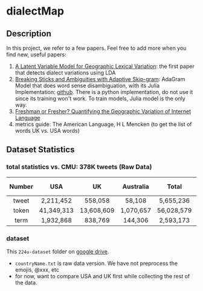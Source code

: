 # dialectMap

## Description

In this project, we refer to a few papers. Feel free to add more when you find new, useful papers:

1. [A Latent Variable Model for Geographic Lexical Variation](http://www.cs.cmu.edu/~nasmith/papers/eisenstein+oconnor+smith+xing.emnlp10.pdf): the first paper that detects dialect variations using LDA
2. [Breaking Sticks and Ambiguities with Adaptive Skip-gram](https://arxiv.org/pdf/1502.07257.pdf): AdaGram Model that does word sense disambiguation, with its Julia Implementation: [github](https://github.com/sbos/AdaGram.jl). There is a python implementation, do not use it since its training won't work. To train models, Julia model is the only way.
3. [Freshman or Fresher? Quantifying the Geographic Variation of Internet Language](https://arxiv.org/pdf/1510.06786.pdf)
4. metrics guide: The American Language, H L Mencken (to get the list of words UK vs. USA words)

## Dataset Statistics

### total statistics vs. CMU: 378K tweets (Raw Data)

| Number 	| USA 	| UK 	| Australia 	| Total 	| CMU-data 	|
|:------:	|:----------:	|:----------:	|:---------:	|:----------:	|:---------:	|
| tweet 	| 2,211,452 	| 558,058 	| 58,108 	| 5,655,236 	| 377,616 	|
| token 	| 41,349,313 	| 13,608,609 	| 1,070,657 	| 56,028,579 	| 4,703,173 	|
| term 	| 1,932,868 	| 838,769 	| 144,306 	| 2,593,173 	| 164,809 	|


### dataset 

This `224u-dataset` folder on [google drive](https://drive.google.com/drive/folders/1FHk2x0nk_hCNf8fcGL0XNNep-mvo_BXX?usp=sharing).

- `countryName.txt` is raw data version. We have not preprocess the emojis, @xxx, etc
- for now, want to compare USA and UK first while collecting the rest of the data. 


